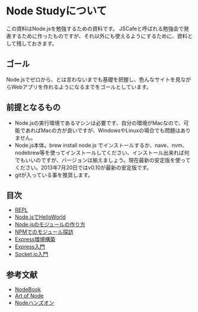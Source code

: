Node Studyについて
=================

この資料はNode.jsを勉強するための資料です。
JSCafeと呼ばれる勉強会で発表するために作ったものですが、それ以外にも使えるようにするために、資料として残しておきます。

ゴール
-----------------

Node.jsでゼロから、とは言わないまでも基礎を把握し、色んなサイトを見ながらWebアプリを作れるようになるまでをゴールとしています。

前提となるもの
-----------------

- Node.jsの実行環境であるマシンは必要です、自分の環境がMacなので、可能であればMacの方が良いですが、WindowsやLinuxの場合でも問題はありません。
- Node.js本体。brew install node.js でインストールするか、nave、nvm、nodebrew等を使ってインストールしてください、インストール出来れば何でもいいのですが、バージョンは揃えましょう。現在最新の安定版を使ってください。2013年7月20日ではv0.10が最新の安定版です。
- gitが入っている事を推奨します。

目次
-----------------

- [REPL](/001_use_REPL)
- [Node.jsでHelloWorld](/002_helloworld)
- [Node.jsのモジュールの作り方](/003_module)
- [NPMでのモジュール探訪](/004_npm)
- [Express環境構築](/005_pre_setup_express)
- [Express入門](/006_express)
- [Socket.io入門](/007_pre_setup_socketio)

参考文献
-----------------

- [NodeBook](http://nodebook.lexogram.com:5555/tutorials/simpleServer/tutorial/)
- [Art of Node](https://github.com/maxogden/art-of-node)
- [Nodeハンズオン](http://dl.dropboxusercontent.com/u/219436/node.js/handson/build/html/index.html)



